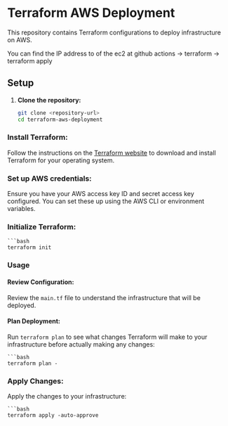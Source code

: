# Terraform AWS Deployment

This repository contains Terraform configurations to deploy infrastructure on AWS.

You can find the IP address to of the ec2 at github actions -> terraform -> terraform apply

## Setup

1. **Clone the repository:**
   ```bash
   git clone <repository-url>
   cd terraform-aws-deployment

### Install Terraform:
Follow the instructions on the [Terraform website](https://www.terraform.io/downloads.html) to download and install Terraform for your operating system.

### Set up AWS credentials:
Ensure you have your AWS access key ID and secret access key configured. You can set these up using the AWS CLI or environment variables.

### Initialize Terraform:
    ```bash
    terraform init

### Usage

#### Review Configuration:
Review the `main.tf` file to understand the infrastructure that will be deployed.

#### Plan Deployment:
Run `terraform plan` to see what changes Terraform will make to your infrastructure before actually making any changes:

    ```bash
    terraform plan -

### Apply Changes:
Apply the changes to your infrastructure:

    ```bash
    terraform apply -auto-approve 
